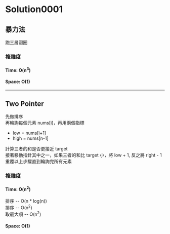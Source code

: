 # Solution0001

## 暴力法

跑三層迴圈

### 複雜度

#### Time: O(n<sup>3</sup>)

#### Space: O(1)

---

## Two Pointer

先做排序  
再輪詢每個元素 nums[i]，再用兩個指標
- low = nums[i+1]
- high = nums[n-1]

計算三者的和是否更接近 target  
接著移動指針其中之一，如果三者的和比 target 小，將 low + 1, 反之將 right - 1  
重覆以上步驟直到輪詢完所有元素  

### 複雜度

#### Time: O(n<sup>2</sup>)
排序 -- O(n * log(n))  
排序 -- O(n<sup>2</sup>)  
取最大項 -- O(n<sup>2</sup>)

#### Space: O(1)